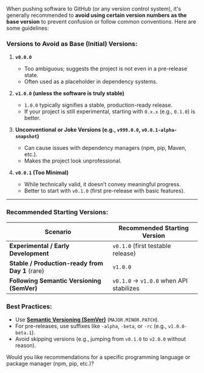 When pushing software to GitHub (or any version control system), it's generally recommended to **avoid using certain version numbers as the base version** to prevent confusion or follow common conventions. Here are some guidelines:

### **Versions to Avoid as Base (Initial) Versions:**
1. **`v0.0.0`**  
   - Too ambiguous; suggests the project is not even in a pre-release state.
   - Often used as a placeholder in dependency systems.

2. **`v1.0.0` (unless the software is truly stable)**  
   - `1.0.0` typically signifies a stable, production-ready release.  
   - If your project is still experimental, starting with `0.x.x` (e.g., `0.1.0`) is better.

3. **Unconventional or Joke Versions (e.g., `v999.0.0`, `v0.0.1-alpha-snapshot`)**  
   - Can cause issues with dependency managers (npm, pip, Maven, etc.).  
   - Makes the project look unprofessional.

4. **`v0.0.1` (Too Minimal)**  
   - While technically valid, it doesn’t convey meaningful progress.  
   - Better to start with `v0.1.0` (first pre-release with basic features).

---

### **Recommended Starting Versions:**
| Scenario | Recommended Starting Version |
|----------|-----------------------------|
| **Experimental / Early Development** | `v0.1.0` (first testable release) |
| **Stable / Production-ready from Day 1** (rare) | `v1.0.0` |
| **Following Semantic Versioning (SemVer)** | `v0.1.0` → `v1.0.0` when API stabilizes |

### **Best Practices:**
- Use **[Semantic Versioning (SemVer)](https://semver.org/)** (`MAJOR.MINOR.PATCH`).  
- For pre-releases, use suffixes like `-alpha`, `-beta`, or `-rc` (e.g., `v1.0.0-beta.1`).  
- Avoid skipping versions (e.g., jumping from `v0.1.0` to `v2.0.0` without reason).  

Would you like recommendations for a specific programming language or package manager (npm, pip, etc.)?